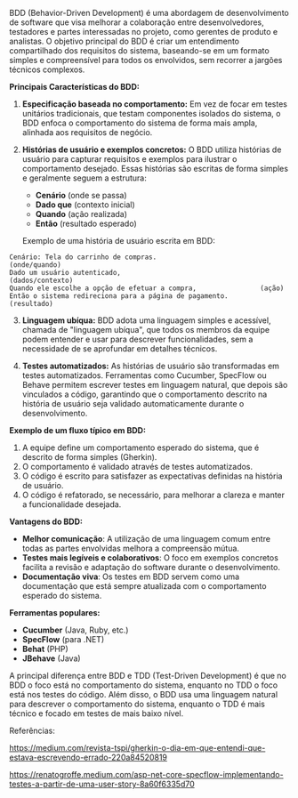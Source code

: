 BDD (Behavior-Driven Development) é uma abordagem de desenvolvimento de software que visa melhorar a colaboração entre desenvolvedores, testadores e partes interessadas no projeto, como gerentes de produto e analistas. O objetivo principal do BDD é criar um entendimento compartilhado dos requisitos do sistema, baseando-se em um formato simples e compreensível para todos os envolvidos, sem recorrer a jargões técnicos complexos.

**Principais Características do BDD:**

1. **Especificação baseada no comportamento:**
   Em vez de focar em testes unitários tradicionais, que testam componentes isolados do sistema, o BDD enfoca o comportamento do sistema de forma mais ampla, alinhada aos requisitos de negócio.

2. **Histórias de usuário e exemplos concretos:**
   O BDD utiliza histórias de usuário para capturar requisitos e exemplos para ilustrar o comportamento desejado. Essas histórias são escritas de forma simples e geralmente seguem a estrutura:
   - **Cenário** (onde se passa)
   - **Dado que** (contexto inicial)
   - **Quando** (ação realizada)
   - **Então** (resultado esperado)

   Exemplo de uma história de usuário escrita em BDD:
```plaintext
Cenário: Tela do carrinho de compras.                          (onde/quando)
Dado um usuário autenticado,                                   (dados/contexto)
Quando ele escolhe a opção de efetuar a compra,                (ação)
Então o sistema redireciona para a página de pagamento.        (resultado)
```

3. **Linguagem ubíqua:**
   BDD adota uma linguagem simples e acessível, chamada de "linguagem ubíqua", que todos os membros da equipe podem entender e usar para descrever funcionalidades, sem a necessidade de se aprofundar em detalhes técnicos.

4. **Testes automatizados:**
   As histórias de usuário são transformadas em testes automatizados. Ferramentas como Cucumber, SpecFlow ou Behave permitem escrever testes em linguagem natural, que depois são vinculados a código, garantindo que o comportamento descrito na história de usuário seja validado automaticamente durante o desenvolvimento.

**Exemplo de um fluxo típico em BDD:**
1. A equipe define um comportamento esperado do sistema, que é descrito de forma simples (Gherkin).
2. O comportamento é validado através de testes automatizados.
3. O código é escrito para satisfazer as expectativas definidas na história de usuário.
4. O código é refatorado, se necessário, para melhorar a clareza e manter a funcionalidade desejada.

**Vantagens do BDD:**
- **Melhor comunicação**: A utilização de uma linguagem comum entre todas as partes envolvidas melhora a compreensão mútua.
- **Testes mais legíveis e colaborativos**: O foco em exemplos concretos facilita a revisão e adaptação do software durante o desenvolvimento.
- **Documentação viva**: Os testes em BDD servem como uma documentação que está sempre atualizada com o comportamento esperado do sistema.

**Ferramentas populares:**
- **Cucumber** (Java, Ruby, etc.)
- **SpecFlow** (para .NET)
- **Behat** (PHP)
- **JBehave** (Java)

A principal diferença entre BDD e TDD (Test-Driven Development) é que no BDD o foco está no comportamento do sistema, enquanto no TDD o foco está nos testes do código. Além disso, o BDD usa uma linguagem natural para descrever o comportamento do sistema, enquanto o TDD é mais técnico e focado em testes de mais baixo nível. 

Referências:

https://medium.com/revista-tspi/gherkin-o-dia-em-que-entendi-que-estava-escrevendo-errado-220a84520819

https://renatogroffe.medium.com/asp-net-core-specflow-implementando-testes-a-partir-de-uma-user-story-8a60f6335d70

